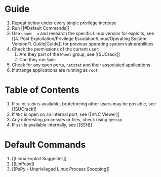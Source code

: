 
# Guide

1. Repeat below under every single privilege increase
2. Run [[#Default Commands]]
3. Use `uname -a` and research the specific Linux version for exploits, see [[4. Post Exploitation/Privilege Escalation/Linux/Operating System Version/1. Guide|Guide]] for previous operating system vulnerabilities
4. Check the permissions of the current user:
	1. Are they part of the `Wheel` group, see [[SUCrack]]
	2. Can they run `Sudo`
5. Check for any open ports, `netstat` and their associated applications
6. If strange applications are running as `root` 
# Table of Contents

1. If `su` or `sudo` is available, bruteforcing other users may be possible, see [[SUCrack]] 
2. If `VNC` is open on an internal port, see [[VNC Viewer]]
3. Any interesting processes or files, check using `getcap`
4. If `ssh` is available internally, see [[SSH]]

# Default Commands

1. [[Linux Exploit Suggester]] 
2. [[LinPeas]]
3. [[PsPy - Unprivileged Linux Process Snooping]]